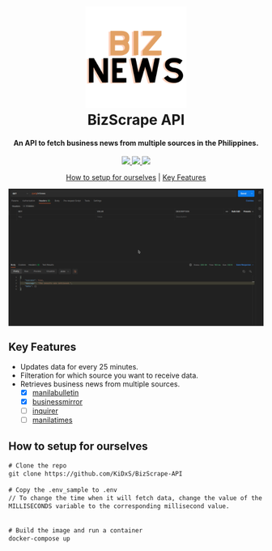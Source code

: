 <h1 align="center">
  <br>
  <img src="https://raw.githubusercontent.com/KiDxS/BizScrape-API/dev/docs/img/logo.png" height="200" width="200">
  <br>
  BizScrape API
</h1>
<h4 align="center">
  An API to fetch business news from multiple sources in the Philippines. 
</h4>
<div align="center">
  <a href="https://web.facebook.com/KidZenChan/">
    <img src="https://img.shields.io/badge/chat-on%20facebook-orange">
  </a>
  <a href="https://github.com/KiDxS/BizScrape-API/issues/new?assignees=&labels=suggestion&template=suggestion.md&title=%5BSuggestion%5D">
    <img src="https://img.shields.io/badge/send-suggestions-green">
  </a>
  <a href="https://bizscrape-api.herokuapp.com">
    <img src="https://img.shields.io/badge/heroku-demo-blue">
  </a>
</div>
<p align="center">
  <a href="#how-to-setup-for-ourselves">How to setup for ourselves</a> |
  <a href="#key-features">Key Features</a>
</p>
<img align="center" src="https://raw.githubusercontent.com/KiDxS/BizScrape-API/master/docs/img/BizScrape-API.gif">

## Key Features
- Updates data for every 25 minutes.
- Filteration for which source you want to receive data.
- Retrieves business news from multiple sources.
  - [x] [manilabulletin](https://mb.com.ph/category/business/business-news)
  - [x] [businessmirror](https://businessmirror.com.ph/category/business/)
  - [ ] [inquirer](https://business.inquirer.net/category/latest-stories)
  - [ ] [manilatimes](https://www.manilatimes.net/business)

## How to setup for ourselves
```
# Clone the repo
git clone https://github.com/KiDxS/BizScrape-API

# Copy the .env_sample to .env
// To change the time when it will fetch data, change the value of the MILLISECONDS variable to the corresponding millisecond value.


# Build the image and run a container
docker-compose up
```

